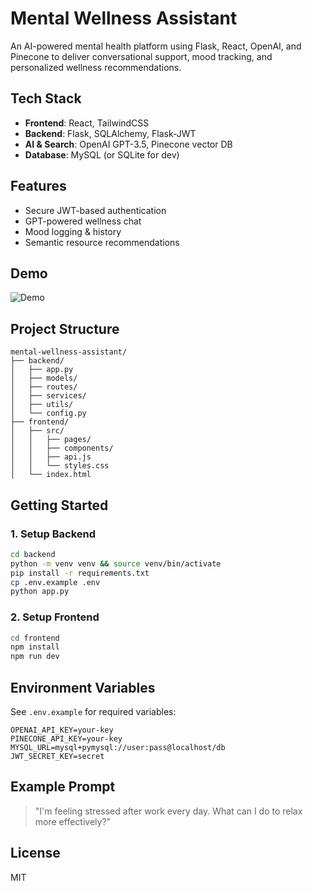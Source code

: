 # Mental Wellness Assistant

An AI-powered mental health platform using Flask, React, OpenAI, and Pinecone to deliver conversational support, mood tracking, and personalized wellness recommendations.

## Tech Stack

- **Frontend**: React, TailwindCSS
- **Backend**: Flask, SQLAlchemy, Flask-JWT
- **AI & Search**: OpenAI GPT-3.5, Pinecone vector DB
- **Database**: MySQL (or SQLite for dev)

## Features

- Secure JWT-based authentication
- GPT-powered wellness chat
- Mood logging & history
- Semantic resource recommendations

## Demo

<img src='demo.gif' title='Demo' width='' alt='Demo' />

## Project Structure

```
mental-wellness-assistant/
├── backend/
│   ├── app.py
│   ├── models/
│   ├── routes/
│   ├── services/
│   ├── utils/
│   └── config.py
├── frontend/
│   ├── src/
│   │   ├── pages/
│   │   ├── components/
│   │   ├── api.js
│   │   └── styles.css
│   └── index.html
```

## Getting Started

### 1. Setup Backend

```bash
cd backend
python -m venv venv && source venv/bin/activate
pip install -r requirements.txt
cp .env.example .env
python app.py
```

### 2. Setup Frontend

```bash
cd frontend
npm install
npm run dev
```

## Environment Variables

See `.env.example` for required variables:

```
OPENAI_API_KEY=your-key
PINECONE_API_KEY=your-key
MYSQL_URL=mysql+pymysql://user:pass@localhost/db
JWT_SECRET_KEY=secret
```

## Example Prompt

> "I'm feeling stressed after work every day. What can I do to relax more effectively?"

## License

MIT
